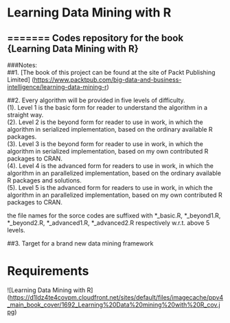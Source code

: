 # Learning Data Mining with R
=======
Codes repository for the book {Learning Data Mining with R}
------------

###Notes:<br/> 
##1. [The book of this project can be found at the site of Packt Publishing Limited] (https://www.packtpub.com/big-data-and-business-intelligence/learning-data-mining-r) <br/>

##2. Every algorithm will be provided in five levels of difficulty.<br/>
(1). Level 1 is the basic form for reader to understand the algorithm in a straight way.<br/>
(2). Level 2 is the beyond form for reader to use in work, in which the algorithm in serialized implementation, based on the ordinary available R packages.<br/>
(3). Level 3 is the beyond form for reader to use in work, in which the algorithm in serialized implementation, based on my own contributed R packages to CRAN.<br/>
(4). Level 4 is the advanced form for readers to use in work, in which the algorithm in an parallelized implementation, based on the ordinary available R packages and solutions.<br/>
(5). Level 5 is the advanced form for readers to use in work, in which the algorithm in an parallelized implementation, based on my own contributed R packages to CRAN.<br/>

the file names for the sorce codes are suffixed with *_basic.R, *_beyond1.R, *_beyond2.R, *_advanced1.R, *_advanced2.R respectively w.r.t. above 5 levels.

##3. Target for a brand new data mining framework

# Requirements

![Learning Data Mining with R] (https://d1ldz4te4covpm.cloudfront.net/sites/default/files/imagecache/ppv4_main_book_cover/1692_Learning%20Data%20mining%20with%20R_cov.jpg)

